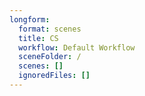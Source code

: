 ```yaml
---
longform:
  format: scenes
  title: CS
  workflow: Default Workflow
  sceneFolder: /
  scenes: []
  ignoredFiles: []
---
```

